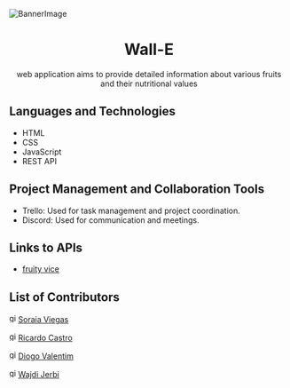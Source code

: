 ![BannerImage](https://github.com/soraiathegirleffect/Wall-E-CodeForAll-FinalProject/blob/main/wall-E.jpg)
<h1 align="center">Wall-E</h1>
<p align="center">web application aims to provide detailed information about various fruits and their nutritional values
</p>

<h2>Languages and Technologies</h2>

<ul>
  <li>HTML</li>
  <li>CSS</li>
  <li>JavaScript</li>
  <li>REST API</li>
</ul>

<h2>Project Management and Collaboration Tools</h2>

<ul>
  <li>Trello: Used for task management and project coordination.</li>
  <li>Discord: Used for communication and meetings.</li>
</ul>

<h2>Links to APIs</h2>

<ul>
  <li><a href="https://www.fruityvice.com/doc/index.html">fruity vice</a></li>
</ul>

<h2>List of Contributors</h1>

  <img width="16" height="16" src="https://img.icons8.com/tiny-color/16/github.png" alt="github"/>[Soraia Viegas](https://github.com/soraiathegirleffect)
 
  <img width="16" height="16" src="https://img.icons8.com/tiny-color/16/github.png" alt="github"/>[Ricardo Castro](https://github.com/Castrocx)
 
  <img width="16" height="16" src="https://img.icons8.com/tiny-color/16/github.png" alt="github"/>[Diogo Valentim](https://github.com/Ashewinder)

  <img width="16" height="16" src="https://img.icons8.com/tiny-color/16/github.png" alt="github"/>[Wajdi Jerbi](https://github.com/WajdiRaydaLuna)
